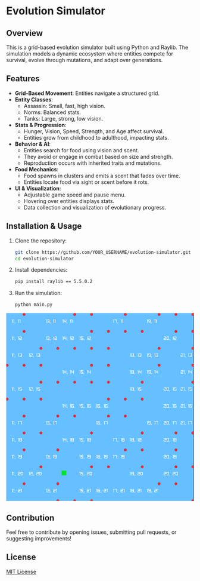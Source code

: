 # Evolution Simulator

## Overview
This is a grid-based evolution simulator built using Python and Raylib. The simulation models a dynamic ecosystem where entities compete for survival, evolve through mutations, and adapt over generations.

## Features
- **Grid-Based Movement**: Entities navigate a structured grid.
- **Entity Classes**:
  - Assassin: Small, fast, high vision.
  - Norms: Balanced stats.
  - Tanks: Large, strong, low vision.
- **Stats & Progression**:
  - Hunger, Vision, Speed, Strength, and Age affect survival.
  - Entities grow from childhood to adulthood, impacting stats.
- **Behavior & AI**:
  - Entities search for food using vision and scent.
  - They avoid or engage in combat based on size and strength.
  - Reproduction occurs with inherited traits and mutations.
- **Food Mechanics**:
  - Food spawns in clusters and emits a scent that fades over time.
  - Entities locate food via sight or scent before it rots.
- **UI & Visualization**:
  - Adjustable game speed and pause menu.
  - Hovering over entities displays stats.
  - Data collection and visualization of evolutionary progress.

## Installation & Usage
1. Clone the repository:
   ```sh
   git clone https://github.com/YOUR_USERNAME/evolution-simulator.git
   cd evolution-simulator
   ```
2. Install dependencies:
   ```sh
   pip install raylib == 5.5.0.2
   ```
3. Run the simulation:
   ```sh
   python main.py
   ```
   
![Simulation Preview](assets/simulation.gif)


## Contribution
Feel free to contribute by opening issues, submitting pull requests, or suggesting improvements!

## License
[MIT License](LICENSE)


